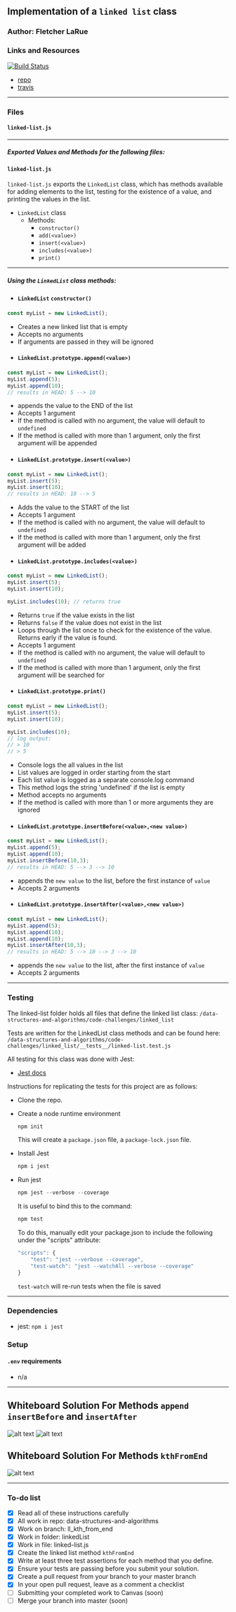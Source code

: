 ## Implementation of a `linked list` class

### Author: Fletcher LaRue

### Links and Resources

[![Build Status](https://www.travis-ci.com/asdFletcher/data-structures-and-algorithms.svg?branch=master)](https://www.travis-ci.com/asdFletcher/data-structures-and-algorithms)

* [repo](https://github.com/asdFletcher/data-structures-and-algorithms/tree/master/code-challenges/linked_list)
* [travis](https://www.travis-ci.com/asdFletcher/data-structures-and-algorithms)

---

### Files
#### `linked-list.js`

---

##### Exported Values and Methods for the following files:

#### `linked-list.js`
`linked-list.js` exports the `LinkedList` class, which has methods available for adding elements to the list, testing for the existence of a value, and printing the values in the list.

* `LinkedList` class
    * Methods:
        * `constructor()`
        * `add(<value>)`
        * `insert(<value>)`
        * `includes(<value>)`
        * `print()`
---

##### Using the `LinkedList` class methods:

- #### `LinkedList` `constructor()`
```JavaScript
const myList = new LinkedList();
```
* Creates a new linked list that is empty
* Accepts no arguments
* If arguments are passed in they will be ignored

- #### `LinkedList.prototype.append(<value>)`
```JavaScript
const myList = new LinkedList();
myList.append(5);
myList.append(10);
// results in HEAD: 5 --> 10
```
* appends the value to the END of the list
* Accepts 1 argument
* If the method is called with no argument, the value will default to `undefined`
* If the method is called with more than 1 argument, only the first argument will be appended

- #### `LinkedList.prototype.insert(<value>)`
```JavaScript
const myList = new LinkedList();
myList.insert(5);
myList.insert(10);
// results in HEAD: 10 --> 5
```
* Adds the value to the START of the list
* Accepts 1 argument
* If the method is called with no argument, the value will default to `undefined`
* If the method is called with more than 1 argument, only the first argument will be added

- #### `LinkedList.prototype.includes(<value>)`
```JavaScript
const myList = new LinkedList();
myList.insert(5);
myList.insert(10);

myList.includes(10); // returns true
```
* Returns `true` if the value exists in the list
* Returns `false` if the value does not exist in the list
* Loops through the list once to check for the existence of the value. Returns early if the value is found.
* Accepts 1 argument
* If the method is called with no argument, the value will default to `undefined`
* If the method is called with more than 1 argument, only the first argument will be searched for

- #### `LinkedList.prototype.print()`
```JavaScript
const myList = new LinkedList();
myList.insert(5);
myList.insert(10);

myList.includes(10); 
// log output:
// > 10
// > 5
```
* Console logs the all values in the list
* List values are logged in order starting from the start
* Each list value is logged as a separate console.log command
* This method logs the string 'undefined' if the list is empty
* Method accepts no arguments
* If the method is called with more than 1 or more arguments they are ignored

- #### `LinkedList.prototype.insertBefore(<value>,<new value>)`
```JavaScript
const myList = new LinkedList();
myList.append(5);
myList.append(10);
myList.insertBefore(10,3);
// results in HEAD: 5 --> 3 --> 10
```
* appends the `new value` to the list, before the first instance of `value`
* Accepts 2 arguments

- #### `LinkedList.prototype.insertAfter(<value>,<new value>)`
```JavaScript
const myList = new LinkedList();
myList.append(5);
myList.append(10);
myList.append(10);
myList.insertAfter(10,3);
// results in HEAD: 5 --> 10 --> 3 --> 10
```
* appends the `new value` to the list, after the first instance of `value`
* Accepts 2 arguments
---

### Testing

The linked-list folder holds all files that define the linked list class:
`/data-structures-and-algorithms/code-challenges/linked_list`

Tests are written for the LinkedList class methods and can be found here:
`/data-structures-and-algorithms/code-challenges/linked_list/__tests__/linked-list.test.js`


All testing for this class was done with Jest: 
* [Jest docs](https://jestjs.io/docs/en/getting-started)

Instructions for replicating the tests for this project are as follows:

* Clone the repo.
* Create a node runtime environment

    ```JavaScript
    npm init
    ```
    This will create a `package.json` file, a `package-lock.json` file.

* Install Jest

    ```JavaScript
    npm i jest
    ```
* Run jest
    ```JavaScript
    npm jest --verbose --coverage
    ```
    It is useful to bind this to the command:
    ```JavaScript
    npm test
    ```
    To do this, manually edit your package.json to include the following under the "scripts" attribute:
    ```Javascript
    "scripts": {
        "test": "jest --verbose --coverage",
        "test-watch": "jest --watchAll --verbose --coverage"
    }
    ```
    `test-watch` will re-run tests when the file is saved


---

### Dependencies

* jest: `npm i jest`


### Setup
#### `.env` requirements
* n/a

--- 
## Whiteboard Solution For Methods `append` `insertBefore` and `insertAfter`
<!-- Embedded whiteboard image -->
![alt text](./assets/linked_list1.jpg "Whiteboard image")
![alt text](./assets/linked_list2.jpg "Whiteboard image")

## Whiteboard Solution For Methods `kthFromEnd`
<!-- Embedded whiteboard image -->
![alt text](./assets/kthFromEnd.jpg "Whiteboard image")

---

### To-do list
- [x] Read all of these instructions carefully
- [x] All work in repo: data-structures-and-algorithms
- [x] Work on branch: ll_kth_from_end
- [x] Work in folder: linkedList
- [x] Work in file: linked-list.js
- [x] Create the linked list method `kthFromEnd`
- [x] Write at least three test assertions for each method that you define.
- [x] Ensure your tests are passing before you submit your solution.
- [x] Create a pull request from your branch to your master branch
- [x] In your open pull request, leave as a comment a checklist
- [ ] Submitting your completed work to Canvas (soon)
- [ ] Merge your branch into master (soon)
